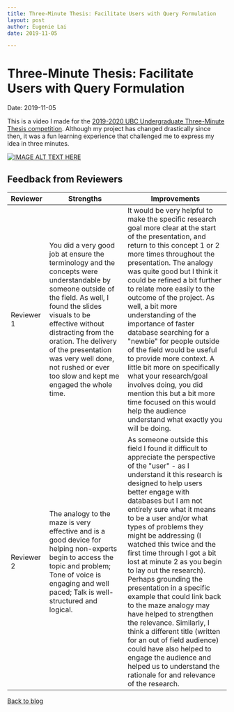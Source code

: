 ```yaml
---
title: Three-Minute Thesis: Facilitate Users with Query Formulation
layout: post
author: Eugenie Lai
date: 2019-11-05

---
```


# Three-Minute Thesis: Facilitate Users with Query Formulation  
Date: 2019-11-05

This is a video I made for the [2019-2020 UBC Undergraduate Three-Minute Thesis competition](https://ubc.3mt.ca/). Although my project has changed drastically since then, it was a fun learning experience that challenged me to express my idea in three minutes.

[![IMAGE ALT TEXT HERE](http://img.youtube.com/vi/G3OmSowNRTA/0.jpg)](https://www.youtube.com/watch?v=G3OmSowNRTA&t=1s)

## Feedback from Reviewers

| Reviewer      | Strengths           | Improvements  |
| ------------- |-------------| -----|
| Reviewer 1      | You did a very good job at ensure the terminology and the concepts were understandable by someone outside of the field. As well, I found the slides visuals to be effective without distracting from the oration.  The delivery of the presentation was very well done, not rushed or ever too slow and kept me engaged the whole time. | It would be very helpful to make the specific research goal more clear at the start of the presentation, and return to this concept 1 or 2 more times throughout the presentation. The analogy was quite good but I think it could be refined a bit further to relate more easily to the outcome of the project. As well, a bit more understanding of the importance of faster database searching for a "newbie" for people outside of the field would be useful to provide more context. A little bit more on specifically what your research/goal involves doing, you did mention this but a bit more time focused on this would help the audience understand what exactly you will be doing.|
| Reviewer 2 | The analogy to the maze is very effective and is a good device for helping non-experts begin to access the topic and problem;  Tone of voice is engaging and well paced; Talk is well-structured and logical. | As someone outside this field I found it difficult to appreciate the perspective of the "user" - as I understand it this research is designed to help users better engage with databases but I am not entirely sure what it means to be a user and/or what types of problems they might be addressing (I watched this twice and the first time through I got a bit lost at minute 2 as you begin to lay out the research). Perhaps grounding the presentation in a specific example that could link back to the maze analogy may have helped to strengthen the relevance. Similarly, I think a different title (written for an out of field audience) could have also helped to engage the audience and helped us to understand the rationale for and relevance of the research. |

[Back to blog](./blog.html)